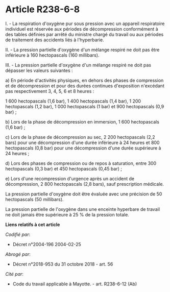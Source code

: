 # Article R238-6-8

I. - La respiration d'oxygène pur sous pression avec un appareil respiratoire individuel est réservée aux périodes de
décompression conformément à des tables définies par arrêté du ministre chargé du travail ou aux périodes de traitement des
accidents liés à l'hyperbarie.

II. - La pression partielle d'oxygène d'un mélange respiré ne doit pas être inférieure à 160 hectopascals (160 millibars).

III. - La pression partielle d'oxygène d'un mélange respiré ne doit pas dépasser les valeurs suivantes :

a) En période d'activités physiques, en dehors des phases de compression et de décompression et pour des durées continues
d'exposition n'excédant pas respectivement 3, 4, 5, 6 et 8 heures :

1 600 hectopascals (1,6 bar), 1 400 hectopascals (1,4 bar), 1 200 hectopascals (1,2 bar), 1 000 hectopascals (1 bar) et 900
hectopascals (0,9 bar) ;

b) Lors de la phase de décompression en immersion, 1 600 hectopascals (1,6 bar) ;

c) Lors de la phase de décompression au sec, 2 200 hectopascals (2,2 bars) pour une décompression d'une durée inférieure à 24
heures et 800 hectopascals (0,8 bar) pour une décompression d'une durée supérieure à 24 heures ;

d) Lors des phases de compression ou de repos à saturation, entre 300 hectopascals (0,3 bar) et 450 hectopascals (0,45 bar) ;

e) Lors d'une recompression d'urgence après un accident de décompression, 2 800 hectopascals (2,8 bars), sauf prescription
médicale.

La pression partielle d'oxygène doit être évaluée avec une précision de 50 hectopascals (50 millibars).

La pression partielle de l'oxygène dans une enceinte hyperbare de travail ne doit jamais être supérieure à 25 % de la
pression totale.

**Liens relatifs à cet article**

_Codifié par_:

  - Décret n°2004-196 2004-02-25

_Abrogé par_:

  - Décret n°2018-953 du 31 octobre 2018 - art. 56

_Cité par_:

  - Code du travail applicable à Mayotte. - art. R238-6-12 (Ab)
